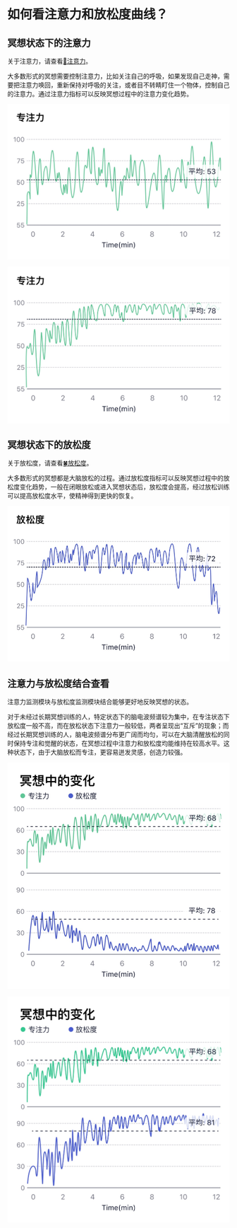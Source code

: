 # 如何看注意力和放松度曲线？
## 冥想状态下的注意力

关于注意力，请查看[🎯注意力](../名词解释/注意力)。

大多数形式的冥想需要控制注意力，比如关注自己的呼吸，如果发现自己走神，需要把注意力唤回，重新保持对呼吸的关注，或者目不转睛盯住一个物体，控制自己的注意力。通过注意力指标可以反映冥想过程中的注意力变化趋势。

![没有经过长期训练的人注意力难以在高水平维持较高时间，一般表现为忽高忽低](media/15971277038621.jpg)


![经过长期训练的人士可使注意力总体水平和专注状态的持久度都得到提高。](media/15971277248268.jpg)




## 冥想状态下的放松度

关于放松度，请查看[🍀放松度](../名词解释/放松度)。

大多数形式的冥想都是大脑放松的过程。通过放松度指标可以反映冥想过程中的放松度变化趋势，一般在闭眼放松或进入冥想状态后，放松度会提高，经过放松训练可以提高放松度水平，使精神得到更快的恢复。

![典型的闭眼放松时放松度变化](media/15971278215801.jpg)


## 注意力与放松度结合查看

注意力监测模块与放松度监测模块结合能够更好地反映冥想的状态。

对于未经过长期冥想训练的人，特定状态下的脑电波频谱较为集中，在专注状态下放松度一般不高，而在放松状态下注意力一般较低，两者呈现出“互斥”的现象；而经过长期冥想训练的人，脑电波频谱分布更广阔而均匀，可以在大脑清醒放松的同时保持专注和觉醒的状态，在冥想过程中注意力和放松度均能维持在较高水平。这种状态下，由于大脑放松而专注，更容易迸发灵感，创造力较强。
 
![在专注状态下放松度一般不高，而在放松状态下注意力一般较低，两者呈现出“互斥”的现象](media/15971279249060.jpg)


![冥想过程中注意力和放松度均能维持在较高水平](media/15971301246553.jpg)

